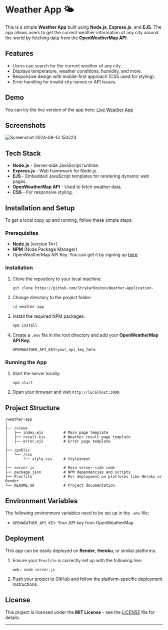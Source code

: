 
# Weather App 🌤️

This is a simple **Weather App** built using **Node.js**, **Express.js**, and **EJS**. The app allows users to get the current weather information of any city around the world by fetching data from the **OpenWeatherMap API**.

## Features

- Users can search for the current weather of any city.
- Displays temperature, weather conditions, humidity, and more.
- Responsive design with mobile-first approach (CSS used for styling).
- Error handling for invalid city names or API issues.

## Demo

You can try the live version of the app here: [Live Weather App](https://your-app-url.onrender.com)

## Screenshots


![Screenshot 2024-09-13 150223](https://github.com/user-attachments/assets/a0dc4f25-1807-42b4-8356-b0ff703ffef2)



## Tech Stack

- **Node.js** - Server-side JavaScript runtime.
- **Express.js** - Web framework for Node.js.
- **EJS** - Embedded JavaScript templates for rendering dynamic web pages.
- **OpenWeatherMap API** - Used to fetch weather data.
- **CSS** - For responsive styling.

## Installation and Setup

To get a local copy up and running, follow these simple steps:

### Prerequisites

- **Node.js** (version 14+)
- **NPM** (Node Package Manager)
- OpenWeatherMap API Key. You can get it by signing up [here](https://openweathermap.org/api).

### Installation

1. Clone the repository to your local machine:

    ```bash
    git clone https://github.com/StrykarBoston/Weather-Application-
    ```

2. Change directory to the project folder:

    ```bash
    cd weather-app
    ```

3. Install the required NPM packages:

    ```bash
    npm install
    ```

4. Create a `.env` file in the root directory and add your **OpenWeatherMap API Key**:

    ```
    OPENWEATHER_API_KEY=your_api_key_here
    ```

### Running the App

1. Start the server locally:

    ```bash
    npm start
    ```

2. Open your browser and visit `http://localhost:3000`.

## Project Structure

```
/weather-app
│
├── /views
│   ├── index.ejs         # Main page template
│   ├── result.ejs        # Weather result page template
│   ├── error.ejs         # Error page template
│
├── /public
│   └── /css
│       └── style.css     # Stylesheet
│
├── server.js             # Main server-side code
├── package.json          # NPM dependencies and scripts
├── Procfile              # For deployment on platforms like Heroku or Render
└── README.md             # Project documentation
```

## Environment Variables

The following environment variables need to be set up in the `.env` file:

- `OPENWEATHER_API_KEY`: Your API key from OpenWeatherMap.

## Deployment

This app can be easily deployed on **Render**, **Heroku**, or similar platforms.

1. Ensure your `Procfile` is correctly set up with the following line:

    ```
    web: node server.js
    ```

2. Push your project to GitHub and follow the platform-specific deployment instructions.

## License

This project is licensed under the **MIT License** - see the [LICENSE](LICENSE) file for details.

---

